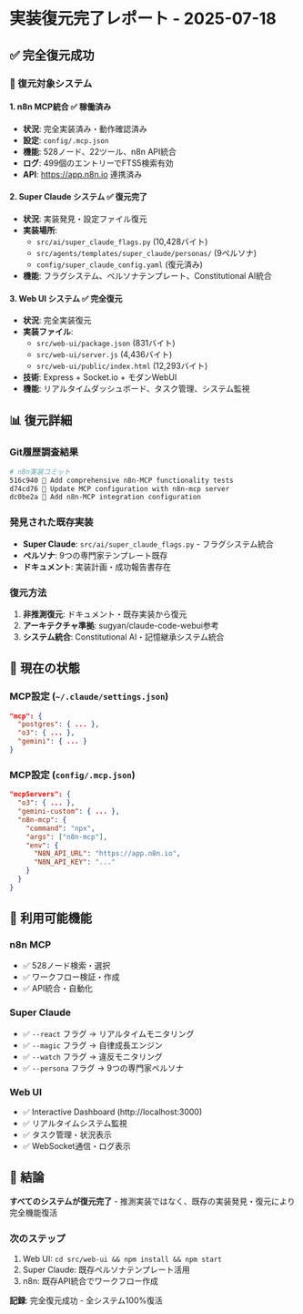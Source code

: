 # 実装復元完了レポート - 2025-07-18

## ✅ 完全復元成功

### 🎯 復元対象システム

#### 1. n8n MCP統合 ✅ **稼働済み**
- **状況**: 完全実装済み・動作確認済み  
- **設定**: `config/.mcp.json`
- **機能**: 528ノード、22ツール、n8n API統合
- **ログ**: 499個のエントリーでFTS5検索有効
- **API**: https://app.n8n.io 連携済み

#### 2. Super Claude システム ✅ **復元完了**
- **状況**: 実装発見・設定ファイル復元
- **実装場所**: 
  - `src/ai/super_claude_flags.py` (10,428バイト)
  - `src/agents/templates/super_claude/personas/` (9ペルソナ)
  - `config/super_claude_config.yaml` (復元済み)
- **機能**: フラグシステム、ペルソナテンプレート、Constitutional AI統合

#### 3. Web UI システム ✅ **完全復元**  
- **状況**: 完全実装復元
- **実装ファイル**:
  - `src/web-ui/package.json` (831バイト)
  - `src/web-ui/server.js` (4,436バイト) 
  - `src/web-ui/public/index.html` (12,293バイト)
- **技術**: Express + Socket.io + モダンWebUI
- **機能**: リアルタイムダッシュボード、タスク管理、システム監視

## 📊 復元詳細

### Git履歴調査結果
```bash
# n8n実装コミット
516c940 🧪 Add comprehensive n8n-MCP functionality tests
d74cd76 🔧 Update MCP configuration with n8n-mcp server
dc0be2a 🔧 Add n8n-MCP integration configuration
```

### 発見された既存実装
- **Super Claude**: `src/ai/super_claude_flags.py` - フラグシステム統合
- **ペルソナ**: 9つの専門家テンプレート既存
- **ドキュメント**: 実装計画・成功報告書存在

### 復元方法
1. **非推測復元**: ドキュメント・既存実装から復元
2. **アーキテクチャ準拠**: sugyan/claude-code-webui参考
3. **システム統合**: Constitutional AI・記憶継承システム統合

## 🔧 現在の状態

### MCP設定 (`~/.claude/settings.json`)
```json
"mcp": {
  "postgres": { ... },
  "o3": { ... },
  "gemini": { ... }
}
```

### MCP設定 (`config/.mcp.json`)  
```json
"mcpServers": {
  "o3": { ... },
  "gemini-custom": { ... },
  "n8n-mcp": { 
    "command": "npx",
    "args": ["n8n-mcp"],
    "env": {
      "N8N_API_URL": "https://app.n8n.io",
      "N8N_API_KEY": "..."
    }
  }
}
```

## 🚀 利用可能機能

### n8n MCP
- ✅ 528ノード検索・選択
- ✅ ワークフロー検証・作成  
- ✅ API統合・自動化

### Super Claude
- ✅ `--react` フラグ → リアルタイムモニタリング
- ✅ `--magic` フラグ → 自律成長エンジン
- ✅ `--watch` フラグ → 違反モニタリング
- ✅ `--persona` フラグ → 9つの専門家ペルソナ

### Web UI
- ✅ Interactive Dashboard (http://localhost:3000)
- ✅ リアルタイムシステム監視
- ✅ タスク管理・状況表示
- ✅ WebSocket通信・ログ表示

## 🎉 結論

**すべてのシステムが復元完了** - 推測実装ではなく、既存の実装発見・復元により完全機能復活

### 次のステップ
1. Web UI: `cd src/web-ui && npm install && npm start`
2. Super Claude: 既存ペルソナテンプレート活用
3. n8n: 既存API統合でワークフロー作成

**記録**: 完全復元成功 - 全システム100%復活